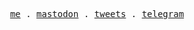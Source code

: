 <p align="center">
  <samp>
    <a href="https://github.com/linstohu">me</a> .
    <a href="https://mastodon.social/@linstohu">mastodon</a> .
    <a href="https://twitter.com/linstohu">tweets</a> .
    <a href="https://t.me/linstohu">telegram</a>
  </samp>
</p>